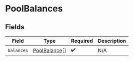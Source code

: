 # PoolBalances


## Fields

| Field                                               | Type                                                | Required                                            | Description                                         |
| --------------------------------------------------- | --------------------------------------------------- | --------------------------------------------------- | --------------------------------------------------- |
| `balances`                                          | [PoolBalance](../../models/shared/poolbalance.md)[] | :heavy_check_mark:                                  | N/A                                                 |